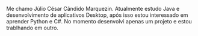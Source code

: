 Me chamo Júlio César Cândido Marquezin.
Atualmente estudo Java e desenvolvimento de aplicativos Desktop, após isso estou interessado em aprender Python e C#.
No momento desenvolvi apenas um projeto e estou trablhando em outro.
